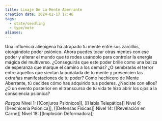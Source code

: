 ```yaml
---
title: Linaje De La Mente Aberrante
creation date: 2024-02-17 17:46
tags:
  - state/seedling
  - type/note
aliases:
---
```

Una influencia alienígena ha atrapado tu mente entre sus zarcillos, otorgándote poder psiónico.
Ahora puedes tocar otras mentes con ese poder y alterar el mundo que te rodea usándolo para
controlar la energía mágica del multiverso. ¿Conseguirás que este poder brille como una baliza de
esperanza que marque el camino a los demás? ¿O sembrarás el terror entre aquellos que sientan la puñalada de tu mente y presencien las extrañas manifestaciones de tu poder?
Como hechicero de Mente Aberrante, tú decides cómo has adquirido tus poderes. ¿Naciste con
ellos? ¿O un evento posterior en el transcurso de tu vida te hizo abrir los ojos a la consciencia
psiónica?


*Rasgos*
Nivel 1: [[Conjuros Psiónicos]], [[Habla Telepática]]
Nivel 6: [[Hechicería Psiónica]], [[Defensas Físicas]]
Nivel 14: [[Revelación en Carne]]
Nivel 18: [[Implosión Deformadora]]
